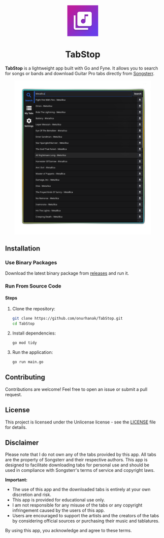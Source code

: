 

<sub>
<p align='center'><img  src="Icon.png" height="100" width="auto"></p>
</sub>
<h1 align="center">TabStop</h1>



**TabStop** is a lightweight app built with Go and Fyne. It allows you to search for songs or bands and download Guitar Pro tabs directly from [Songsterr](https://www.songsterr.com).

<sub>
<p align='center'><img  src="assets/screenshot1.png" height="500" width="auto"></p>
</sub>


## Installation

### Use Binary Packages

Download the latest binary package from [releases](https://github.com/onurhanak/TabStop/releases) and run it.

### Run From Source Code

#### Steps

1. Clone the repository:
    ```sh
    git clone https://github.com/onurhanak/TabStop.git
    cd TabStop
    ```

2. Install dependencies:
    ```sh
    go mod tidy
    ```

3. Run the application:
    ```sh
    go run main.go
    ```

## Contributing

Contributions are welcome! Feel free to open an issue or submit a pull request.

## License

This project is licensed under the Unlicense license - see the [LICENSE](LICENSE) file for details.

## Disclaimer

Please note that I do not own any of the tabs provided by this app. All tabs are the property of Songsterr and their respective authors. This app is designed to facilitate downloading tabs for personal use and should be used in compliance with Songsterr's terms of service and copyright laws.

**Important:**
- The use of this app and the downloaded tabs is entirely at your own discretion and risk.
- This app is provided for educational use only.
- I am not responsible for any misuse of the tabs or any copyright infringement caused by the users of this app.
- Users are encouraged to support the artists and the creators of the tabs by considering official sources or purchasing their music and tablatures.

By using this app, you acknowledge and agree to these terms.
